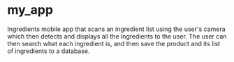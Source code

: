 # my_app

Ingredients mobile app that scans an ingredient list using the user's camera which then detects and displays all the ingredients to the user.
The user can then search what each ingredient is, and then save the product and its list of ingredients to a database.
